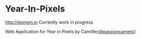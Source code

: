 # Year-In-Pixels
http://jeongm.in
Currently work in progress

Web Application for Year in Pixels by Camillle[(@passioncarnets)](https://passioncarnets.wordpress.com/2018/06/03/18-idees-de-mood-trackers/)
